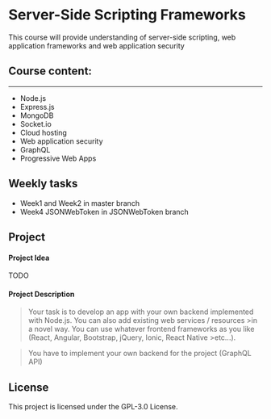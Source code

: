 # Server-Side Scripting Frameworks

This course will provide understanding of server-side scripting, web application frameworks and web application security

## Course content:
---
- Node.js
- Express.js
- MongoDB
- Socket.io
- Cloud hosting
- Web application security
- GraphQL
- Progressive Web Apps

## Weekly tasks
- Week1 and Week2 in master branch
- Week4 JSONWebToken in JSONWebToken branch 

## Project
#### Project Idea
TODO
#### Project Description
>Your task is to develop an app with your own backend implemented with Node.js. You can also add existing web services / resources >in a novel way. You can use whatever frontend frameworks as you like (React, Angular, Bootstrap, jQuery, Ionic, React Native >etc...).

>You have to implement your own backend for the project (GraphQL API)

## License
This project is licensed under the GPL-3.0 License.
